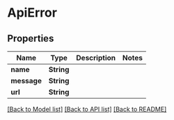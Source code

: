 # ApiError

## Properties

Name | Type | Description | Notes
------------ | ------------- | ------------- | -------------
**name** | **String** |  | 
**message** | **String** |  | 
**url** | **String** |  | 

[[Back to Model list]](../README.md#documentation-for-models) [[Back to API list]](../README.md#documentation-for-api-endpoints) [[Back to README]](../README.md)



